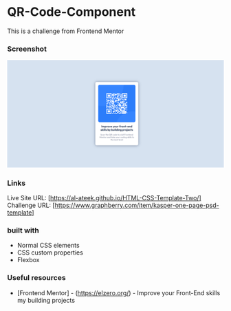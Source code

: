 # QR-Code-Component

This is a challenge from Frontend Mentor

### Screenshot

![](qr-code-screen.png)

### Links

Live Site URL: [https://al-ateek.github.io/HTML-CSS-Template-Two/]
Challenge URL: [https://www.graphberry.com/item/kasper-one-page-psd-template]

### built with

- Normal CSS elements
- CSS custom properties
- Flexbox

### Useful resources

- [Frontend Mentor] - (https://elzero.org/) - Improve your Front-End skills my building projects
